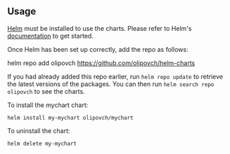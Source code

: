 ## Usage

[Helm](https://helm.sh) must be installed to use the charts.  Please refer to
Helm's [documentation](https://helm.sh/docs) to get started.

Once Helm has been set up correctly, add the repo as follows:

  helm repo add olipovch https://github.com/olipovch/helm-charts

If you had already added this repo earlier, run `helm repo update` to retrieve
the latest versions of the packages.  You can then run `helm search repo
olipovch` to see the charts.

To install the mychart chart:

    helm install my-mychart olipovch/mychart

To uninstall the chart:

    helm delete my-mychart
